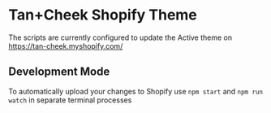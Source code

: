 # Tan+Cheek Shopify Theme

The scripts are currently configured to update the Active theme on https://tan-cheek.myshopify.com/

## Development Mode

To automatically upload your changes to Shopify use `npm start` and `npm run watch` in separate terminal processes

